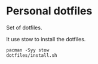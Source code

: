 # Personal dotfiles

Set of dotfiles.

It use stow to install the dotfiles.

```
pacman -Syy stow
dotfiles/install.sh
```
